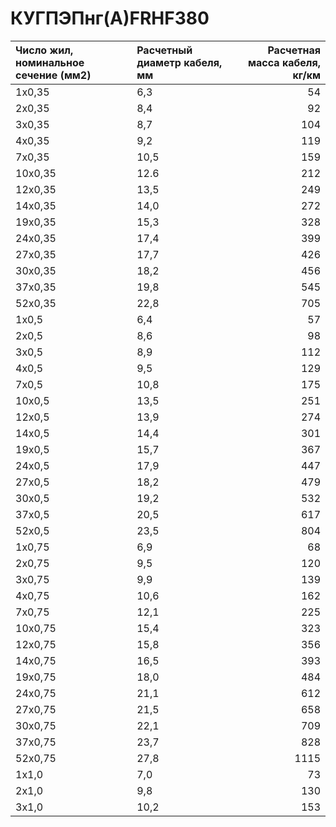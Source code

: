 # КУГПЭПнг(А)FRHF380

|  Число жил, номинальное сечение (мм2)   | Расчетный диаметр кабеля, мм   |   Расчетная масса кабеля, кг/км |
|:----------------------------------------|:-------------------------------|--------------------------------:|
| 1x0,35                                  | 6,3                            |                              54 |
| 2x0,35                                  | 8,4                            |                              92 |
| 3x0,35                                  | 8,7                            |                             104 |
| 4x0,35                                  | 9,2                            |                             119 |
| 7x0,35                                  | 10,5                           |                             159 |
| 10x0,35                                 | 12.6                           |                             212 |
| 12x0,35                                 | 13,5                           |                             249 |
| 14x0,35                                 | 14,0                           |                             272 |
| 19x0,35                                 | 15,3                           |                             328 |
| 24x0,35                                 | 17,4                           |                             399 |
| 27x0,35                                 | 17,7                           |                             426 |
| 30x0,35                                 | 18,2                           |                             456 |
| 37x0,35                                 | 19,8                           |                             545 |
| 52x0,35                                 | 22,8                           |                             705 |
| 1x0,5                                   | 6,4                            |                              57 |
| 2x0,5                                   | 8,6                            |                              98 |
| 3x0,5                                   | 8,9                            |                             112 |
| 4x0,5                                   | 9,5                            |                             129 |
| 7x0,5                                   | 10,8                           |                             175 |
| 10x0,5                                  | 13,5                           |                             251 |
| 12x0,5                                  | 13,9                           |                             274 |
| 14x0,5                                  | 14,4                           |                             301 |
| 19x0,5                                  | 15,7                           |                             367 |
| 24x0,5                                  | 17,9                           |                             447 |
| 27x0,5                                  | 18,2                           |                             479 |
| 30x0,5                                  | 19,2                           |                             532 |
| 37x0,5                                  | 20,5                           |                             617 |
| 52x0,5                                  | 23,5                           |                             804 |
| 1x0,75                                  | 6,9                            |                              68 |
| 2x0,75                                  | 9,5                            |                             120 |
| 3x0,75                                  | 9,9                            |                             139 |
| 4x0,75                                  | 10,6                           |                             162 |
| 7x0,75                                  | 12,1                           |                             225 |
| 10x0,75                                 | 15,4                           |                             323 |
| 12x0,75                                 | 15,8                           |                             356 |
| 14x0,75                                 | 16,5                           |                             393 |
| 19x0,75                                 | 18,0                           |                             484 |
| 24x0,75                                 | 21,1                           |                             612 |
| 27x0,75                                 | 21,5                           |                             658 |
| 30x0,75                                 | 22,1                           |                             709 |
| 37x0,75                                 | 23,7                           |                             828 |
| 52x0,75                                 | 27,8                           |                            1115 |
| 1x1,0                                   | 7,0                            |                              73 |
| 2x1,0                                   | 9,8                            |                             130 |
| 3x1,0                                   | 10,2                           |                             153 |
